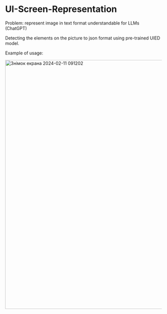 # UI-Screen-Representation

Problem: represent image in text format understandable for LLMs (ChatGPT) 

Detecting the elements on the picture to json format using pre-trained UIED model.

Example of usage:

<img width="798" alt="Знімок екрана 2024-02-11 091202" src="https://github.com/martasumyk/UI-Screen-Representation/assets/116710765/f398f2d8-7bbc-4dc6-b242-9299be0b81bd">
